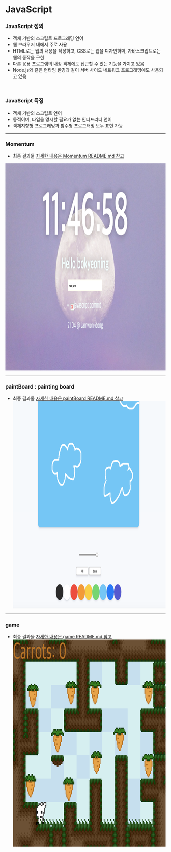 # JavaScript

### JavaScript 정의
- 객체 기반의 스크립트 프로그래밍 언어
- 웹 브라우저 내에서 주로 사용
- HTML로는 웹의 내용을 작성하고, CSS로는 웹을 디자인하며, 자바스크립트로는 웹의 동작을 구현
- 다른 응용 프로그램의 내장 객체에도 접근할 수 있는 기능을 가지고 있음
- Node.js와 같은 런타임 환경과 같이 서버 사이드 네트워크 프로그래밍에도 사용되고 있음

<br>

### JavaScript 특징
- 객체 기반의 스크립트 언어
- 동적이며, 타입을 명시할 필요가 없는 인터프리터 언어
- 객체지향형 프로그래밍과 함수형 프로그래밍 모두 표현 가능

----------------------

### Momentum 
- 최종 결과물
[자세한 내용은 Momentum README.md 참고](https://github.com/BoKyeong-Kim/JavaScript/tree/master/Momentum)

<img src="./img/Momentum.png" width="850px" height="650px" alt="structure"></img>

-----------------------


### paintBoard : painting board
- 최종 결과물
[자세한 내용은 paintBoard README.md 참고](https://github.com/BoKyeong-Kim/JavaScript/tree/master/paintBoard)
<img src="./img/paintBoard.png" width="850px" height="650px" alt="structure"></img>

-----------------------


### game
- 최종 결과물
[자세한 내용은 game README.md 참고](https://github.com/BoKyeong-Kim/JavaScript/tree/master/game)
<img src="./img/rabbit-trap.png" width="850px" height="650px" alt="structure"></img>

